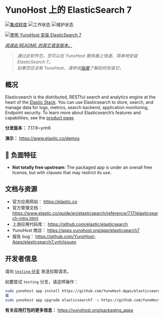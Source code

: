 <!--
注意：此 README 由 <https://github.com/YunoHost/apps/tree/master/tools/readme_generator> 自动生成
请勿手动编辑。
-->

# YunoHost 上的 ElasticSearch 7

[![集成程度](https://dash.yunohost.org/integration/elasticsearch7.svg)](https://dash.yunohost.org/appci/app/elasticsearch7) ![工作状态](https://ci-apps.yunohost.org/ci/badges/elasticsearch7.status.svg) ![维护状态](https://ci-apps.yunohost.org/ci/badges/elasticsearch7.maintain.svg)

[![使用 YunoHost 安装 ElasticSearch 7](https://install-app.yunohost.org/install-with-yunohost.svg)](https://install-app.yunohost.org/?app=elasticsearch7)

*[阅读此 README 的其它语言版本。](./ALL_README.md)*

> *通过此软件包，您可以在 YunoHost 服务器上快速、简单地安装 ElasticSearch 7。*  
> *如果您还没有 YunoHost，请参阅[指南](https://yunohost.org/install)了解如何安装它。*

## 概况

Elasticsearch is the distributed, RESTful search and analytics engine at the heart of the [Elastic Stack](https://www.elastic.co/products). You can use Elasticsearch to store, search, and manage data for logs, metrics, search backend, application monitoring, Endpoint security.
To learn more about Elasticsearch’s features and capabilities, see the [product page](https://www.elastic.co/products/elasticsearch).


**分发版本：** 7.17.8~ynh6

**演示：** <https://www.elastic.co/demos>
## :red_circle: 负面特征

- **Not totally free upstream**: The packaged app is under an overall free license, but with clauses that may restrict its use.

## 文档与资源

- 官方应用网站： <https://elastic.co>
- 官方管理文档： <https://www.elastic.co/guide/en/elasticsearch/reference/7.17/elasticsearch-intro.html>
- 上游应用代码库： <https://github.com/elastic/elasticsearch>
- YunoHost 商店： <https://apps.yunohost.org/app/elasticsearch7>
- 报告 bug： <https://github.com/YunoHost-Apps/elasticsearch7_ynh/issues>

## 开发者信息

请向 [`testing` 分支](https://github.com/YunoHost-Apps/elasticsearch7_ynh/tree/testing) 发送拉取请求。

如要尝试 `testing` 分支，请这样操作：

```bash
sudo yunohost app install https://github.com/YunoHost-Apps/elasticsearch7_ynh/tree/testing --debug
或
sudo yunohost app upgrade elasticsearch7 -u https://github.com/YunoHost-Apps/elasticsearch7_ynh/tree/testing --debug
```

**有关应用打包的更多信息：** <https://yunohost.org/packaging_apps>
